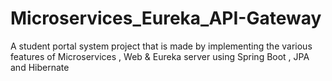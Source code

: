 # Microservices_Eureka_API-Gateway
A student portal system project that is made by implementing the various features of Microservices , Web &amp; Eureka server using Spring Boot , JPA and Hibernate
